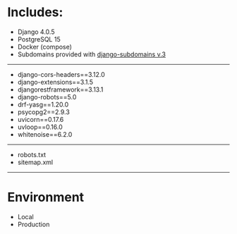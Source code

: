 # Includes: 
- Django 4.0.5
- PostgreSQL 15
- Docker (compose)
- Subdomains provided with [django-subdomains v.3](https://github.com/codefather-labs/django-subdomains)
---
- django-cors-headers==3.12.0
- django-extensions==3.1.5
- djangorestframework==3.13.1
- django-robots==5.0
- drf-yasg==1.20.0
- psycopg2==2.9.3
- uvicorn==0.17.6
- uvloop==0.16.0
- whitenoise==6.2.0
---
- robots.txt
- sitemap.xml
---
# Environment
- Local
- Production